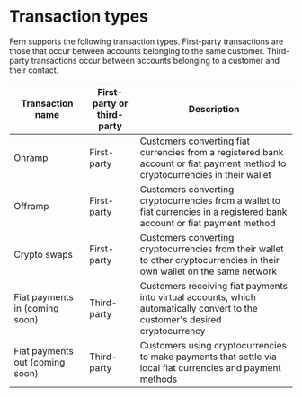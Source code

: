 # Transaction types

Fern supports the following transaction types. First-party transactions are those that occur between accounts belonging to the same customer. Third-party transactions occur between accounts belonging to a customer and their contact.

| Transaction name                | First-party or third-party | Description                                                                                                                    |
| ------------------------------- | -------------------------- | ------------------------------------------------------------------------------------------------------------------------------ |
| Onramp                          | First-party                | Customers converting fiat currencies from a registered bank account or fiat payment method to cryptocurrencies in their wallet |
| Offramp                         | First-party                | Customers converting cryptocurrencies from a wallet to fiat currencies in a registered bank account or fiat payment method     |
| Crypto swaps                    | First-party                | Customers converting cryptocurrencies from their wallet to other cryptocurrencies in their own wallet on the same network      |
| Fiat payments in (coming soon)  | Third-party                | Customers receiving fiat payments into virtual accounts, which automatically convert to the customer's desired cryptocurrency  |
| Fiat payments out (coming soon) | Third-party                | Customers using cryptocurrencies to make payments that settle via local fiat currencies and payment methods                    |

